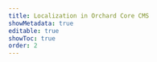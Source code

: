 ```yaml
---
title: Localization in Orchard Core CMS
showMetadata: true
editable: true
showToc: true
order: 2
---
```



